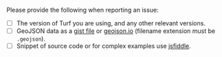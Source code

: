 Please provide the following when reporting an issue:

- [ ] The version of Turf you are using, and any other relevant versions.
- [ ] GeoJSON data as a [gist file](https://gist.github.com/) or [geojson.io](http://geojson.io/) (filename extension must be `.geojson`).
- [ ] Snippet of source code or for complex examples use [jsfiddle](https://jsfiddle.net/).

<!-- Love turf? Please consider supporting our collective:
👉  https://opencollective.com/turf/donate -->
